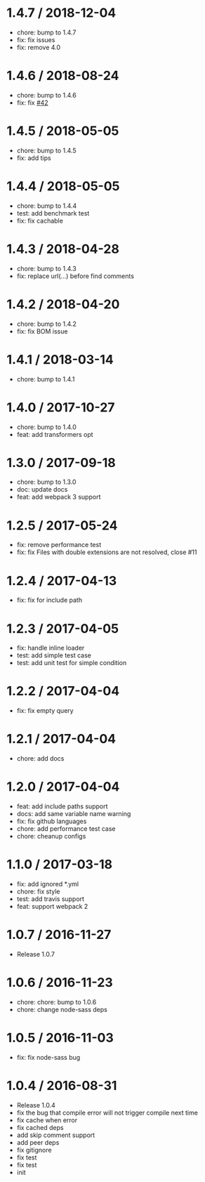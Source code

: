 
1.4.7 / 2018-12-04
==================

  * chore: bump to 1.4.7
  * fix: fix issues
  * fix: remove 4.0

1.4.6 / 2018-08-24
==================

  * chore: bump to 1.4.6
  * fix: fix [#42](http://github.com/yibn2008/fast-sass-loader/issues/42)

1.4.5 / 2018-05-05
==================

  * chore: bump to 1.4.5
  * fix: add tips

1.4.4 / 2018-05-05
==================

  * chore: bump to 1.4.4
  * test: add benchmark test
  * fix: fix cachable

1.4.3 / 2018-04-28
==================

  * chore: bump to 1.4.3
  * fix: replace url(...) before find comments

1.4.2 / 2018-04-20
==================

  * chore: bump to 1.4.2
  * fix: fix BOM issue

1.4.1 / 2018-03-14
==================

  * chore: bump to 1.4.1

1.4.0 / 2017-10-27
==================

  * chore: bump to 1.4.0
  * feat: add transformers opt

1.3.0 / 2017-09-18
==================

  * chore: bump to 1.3.0
  * doc: update docs
  * feat: add webpack 3 support

1.2.5 / 2017-05-24
==================

  * fix: remove performance test
  * fix: fix Files with double extensions are not resolved, close #11

1.2.4 / 2017-04-13
==================

  * fix: fix for include path

1.2.3 / 2017-04-05
==================

  * fix: handle inline loader
  * test: add simple test case
  * test: add unit test for simple condition

1.2.2 / 2017-04-04
==================

  * fix: fix empty query

1.2.1 / 2017-04-04
==================

  * chore: add docs

1.2.0 / 2017-04-04
==================

  * feat: add include paths support
  * docs: add same variable name warning
  * fix: fix github languages
  * chore: add performance test case
  * chore: cheanup configs

1.1.0 / 2017-03-18
==================

  * fix: add ignored \*.yml
  * chore: fix style
  * test: add travis support
  * feat: support webpack 2

1.0.7 / 2016-11-27
==================

  * Release 1.0.7

1.0.6 / 2016-11-23
==================

  * chore: chore: bump to 1.0.6
  * chore: change node-sass deps

1.0.5 / 2016-11-03
==================

  * fix: fix node-sass bug

1.0.4 / 2016-08-31
==================

  * Release 1.0.4
  * fix the bug that compile error will not trigger compile next time
  * fix cache when error
  * fix  cached deps
  * add skip comment support
  * add peer deps
  * fix gitignore
  * fix test
  * fix test
  * init
